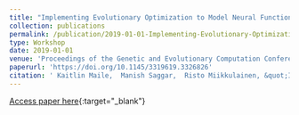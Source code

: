 ```yaml
---
title: "Implementing Evolutionary Optimization to Model Neural Functional Connectivity"
collection: publications
permalink: /publication/2019-01-01-Implementing-Evolutionary-Optimization-to-Model-Neural-Functional-Connectivity
type: Workshop
date: 2019-01-01
venue: 'Proceedings of the Genetic and Evolutionary Computation Conference Companion'
paperurl: 'https://doi.org/10.1145/3319619.3326826'
citation: ' Kaitlin Maile,  Manish Saggar,  Risto Miikkulainen, &quot;Implementing Evolutionary Optimization to Model Neural Functional Connectivity.&quot; Proceedings of the Genetic and Evolutionary Computation Conference Companion, 2019.'
---
```

[Access paper here](https://doi.org/10.1145/3319619.3326826){:target="_blank"}
